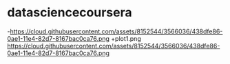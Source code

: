 datasciencecoursera
===================
-https://cloud.githubusercontent.com/assets/8152544/3566036/438dfe86-0ae1-11e4-82d7-8167bac0ca76.png
+plot1.png https://cloud.githubusercontent.com/assets/8152544/3566036/438dfe86-0ae1-11e4-82d7-8167bac0ca76.png
